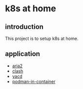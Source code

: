 # k8s at home

## introduction

This project is to setup k8s at home.

## application

* [aria2](application/aria2/README.md)
* [clash](application/clash/README.md)
* [yacd](application/yacd/README.md)
* [podman-in-container](application/podman-in-container/README.md)
